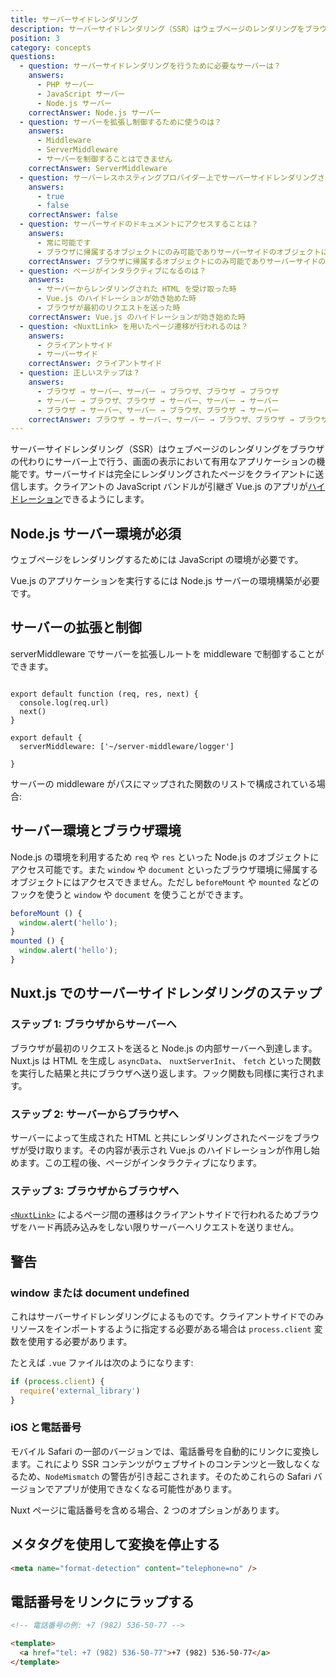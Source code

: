 ```yaml
---
title: サーバーサイドレンダリング
description: サーバーサイドレンダリング（SSR）はウェブページのレンダリングをブラウザの代わりにサーバー上で行う、画面の表示において有用なアプリケーションの機能です。
position: 3
category: concepts
questions:
  - question: サーバーサイドレンダリングを行うために必要なサーバーは？
    answers:
      - PHP サーバー
      - JavaScript サーバー
      - Node.js サーバー
    correctAnswer: Node.js サーバー
  - question: サーバーを拡張し制御するために使うのは？
    answers:
      - Middleware
      - ServerMiddleware
      - サーバーを制御することはできません
    correctAnswer: ServerMiddleware
  - question: サーバーレスホスティングプロバイダー上でサーバーサイドレンダリングされたアプリをホスティングすることは可能です
    answers:
      - true
      - false
    correctAnswer: false
  - question: サーバーサイドのドキュメントにアクセスすることは？
    answers:
      - 常に可能です
      - ブラウザに帰属するオブジェクトにのみ可能でありサーバーサイドのオブジェクトにはできません
    correctAnswer: ブラウザに帰属するオブジェクトにのみ可能でありサーバーサイドのオブジェクトにはできません
  - question: ページがインタラクティブになるのは？
    answers:
      - サーバーからレンダリングされた HTML を受け取った時
      - Vue.js のハイドレーションが効き始めた時
      - ブラウザが最初のリクエストを送った時
    correctAnswer: Vue.js のハイドレーションが効き始めた時
  - question: <NuxtLink> を用いたページ遷移が行われるのは？
    answers:
      - クライアントサイド
      - サーバーサイド
    correctAnswer: クライアントサイド
  - question: 正しいステップは？
    answers:
      - ブラウザ → サーバー、サーバー → ブラウザ、ブラウザ → ブラウザ
      - サーバー → ブラウザ、ブラウザ → サーバー、サーバー → サーバー
      - ブラウザ → サーバー、サーバー → ブラウザ、ブラウザ → サーバー
    correctAnswer: ブラウザ → サーバー、サーバー → ブラウザ、ブラウザ → ブラウザ
---
```


サーバーサイドレンダリング（SSR）はウェブページのレンダリングをブラウザの代わりにサーバー上で行う、画面の表示において有用なアプリケーションの機能です。サーバーサイドは完全にレンダリングされたページをクライアントに送信します。クライアントの JavaScript バンドルが引継ぎ Vue.js のアプリが[ハイドレーション](https://ssr.vuejs.org/ja/guide/hydration.html)できるようにします。

## Node.js サーバー環境が必須

ウェブページをレンダリングするためには JavaScript の環境が必要です。

Vue.js のアプリケーションを実行するには Node.js サーバーの環境構築が必要です。

## サーバーの拡張と制御

serverMiddleware でサーバーを拡張しルートを middleware で制御することができます。

```js{}[server-middleware/logger.js]

export default function (req, res, next) {
  console.log(req.url)
  next()
}
```

```js{}[nuxt.config.js]
export default {
  serverMiddleware: ['~/server-middleware/logger']

}
```

サーバーの middleware がパスにマップされた関数のリストで構成されている場合:

## サーバー環境とブラウザ環境

Node.js の環境を利用するため `req` や `res` といった Node.js のオブジェクトにアクセス可能です。また `window` や `document` といったブラウザ環境に帰属するオブジェクトにはアクセスできません。ただし `beforeMount` や `mounted` などのフックを使うと `window` や `document` を使うことができます。

```js
beforeMount () {
  window.alert('hello');
}
mounted () {
  window.alert('hello');
}
```

## Nuxt.js でのサーバーサイドレンダリングのステップ

### ステップ 1: ブラウザからサーバーへ

ブラウザが最初のリクエストを送ると Node.js の内部サーバーへ到達します。Nuxt.js は HTML を生成し `asyncData`、 `nuxtServerInit`、 `fetch` といった関数を実行した結果と共にブラウザへ送り返します。フック関数も同様に実行されます。

### ステップ 2: サーバーからブラウザへ

サーバーによって生成された HTML と共にレンダリングされたページをブラウザが受け取ります。その内容が表示され Vue.js のハイドレーションが作用し始めます。この工程の後、ページがインタラクティブになります。

### ステップ 3: ブラウザからブラウザへ

[`<NuxtLink>`](/docs/2.x/features/nuxt-components#nuxtlink-コンポーネント) によるページ間の遷移はクライアントサイドで行われるためブラウザをハード再読み込みをしない限りサーバーへリクエストを送りません。

## 警告

### window または document undefined

これはサーバーサイドレンダリングによるものです。クライアントサイドでのみリソースをインポートするように指定する必要がある場合は `process.client` 変数を使用する必要があります。

たとえば `.vue` ファイルは次のようになります:

```js
if (process.client) {
  require('external_library')
}
```

### iOS と電話番号

モバイル Safari の一部のバージョンでは、電話番号を自動的にリンクに変換します。これにより SSR コンテンツがウェブサイトのコンテンツと一致しなくなるため、`NodeMismatch` の警告が引き起こされます。そのためこれらの Safari バージョンでアプリが使用できなくなる可能性があります。

Nuxt ページに電話番号を含める場合、2 つのオプションがあります。

## メタタグを使用して変換を停止する

```html
<meta name="format-detection" content="telephone=no" />
```

## 電話番号をリンクにラップする

```html
<!-- 電話番号の例: +7 (982) 536-50-77 -->

<template>
  <a href="tel: +7 (982) 536-50-77">+7 (982) 536-50-77</a>
</template>
```

<quiz :questions="questions"></quiz>

